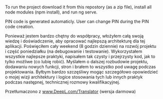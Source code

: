 To run the project download it from this repostory (as a zip file), install all node modules (npm install), and run ng serve. 

PIN code is generated automaticly. User can change PIN during the PIN code creation. 

Ponieważ jestem bardzo chętny do współpracy, włożyłem całą swoją wiedzę i doświadczenie, aby opracować najlepszą architekturę dla tej aplikacji. Poświęciłem cały weekend (8 godzin dziennie) na rozwój projektu i część poniedziałku (na debugowanie i testowanie). Wykorzystałem wszystkie najlepsze praktyki, napisałem tak czysty i przejrzysty kod, jak to tylko możliwe (co lubię robić). Myślałem o dalszej rozbudowie projektu, dodawaniu nowych funkcji, stron i brałem to wszystko pod uwagę podczas projektowania. Byłbym bardzo szczęśliwy mogąc szczegółowo opowiedzieć o mojej wizji architektury i logice stosowania tych lub innych praktyk podczas następnej, technicznej rozmowy kwalifikacyjnej.

Przetłumaczono z www.DeepL.com/Translator (wersja darmowa)
